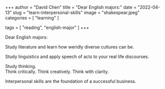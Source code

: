 +++
author = "David Chen"
title = "Dear English majors:"
date = "2022-04-13"
slug = "learn-interpersonal-skills"
image = "shakespear.jpeg"
categories = [
    "learning"
]

tags = [
    "reading",
    "english-major"
]
+++

Dear English majors:

Study literature and learn how weridly diverse cultures can be.<br>

Study linguistics and apply speech of acts to your real life discourses.<br>

Study thinking.<br>
Think critically. Think creatively. Think with clarity.

Interpersonal skills are the foundation of a successful business.